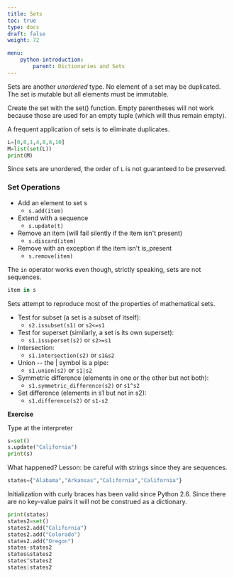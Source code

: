```yaml
---
title: Sets
toc: true
type: docs
draft: false
weight: 72

menu: 
    python-introduction:
        parent: Dictionaries and Sets
---
```


Sets are another _unordered_ type.  No element of a set may be duplicated.  The set is mutable but all elements must be immutable.

Create the set with the set() function.  Empty parentheses will not work because those are used for an empty tuple (which will thus remain empty).

A frequent application of sets is to eliminate duplicates.

```python
L=[0,0,1,4,8,8,10]
M=list(set(L))
print(M)
```

Since sets are unordered, the order of `L` is not guaranteed to be preserved.

### Set Operations

* Add an element to set s
  * `s.add(item)`
* Extend with a sequence 
  * `s.update(t)`
* Remove an item (will fail silently if the item isn't present)
  * `s.discard(item)`
* Remove with an exception if the item isn't is_present 
  * `s.remove(item)`

The `in` operator works even though, strictly speaking, sets are not sequences.

```python
item in s
```

Sets attempt to reproduce most of the properties of mathematical sets.  

* Test for subset (a set is a subset of itself):
  * `s2.issubset(s1)` or `s2<=s1`
* Test for superset (similarly, a set is its own superset):
  * `s1.issuperset(s2)` or `s2>=s1`
* Intersection:
  * `s1.intersection(s2)` or `s1&s2`
* Union -- the | symbol is a pipe:
  * `s1.union(s2)` or `s1|s2`
* Symmetric difference (elements in one or the other but not both):
  * `s1.symmetric_difference(s2)` or `s1^s2`
* Set difference (elements in s1 but not in s2):
  * `s1.difference(s2)` or `s1-s2`

**Exercise**

Type at the interpreter 

```python
s=set()
s.update("California")
print(s)
```

What happened?  Lesson: be careful with strings since they are sequences.

```python
states={"Alabama","Arkansas","California","California"}
```

Initialization with curly braces has been valid since Python 2.6.  Since there are no key-value pairs it will not be construed as a dictionary.

```python
print(states)
states2=set()
states2.add("California")
states2.add("Colorado")
states2.add("Oregon")
states-states2
states&states2
states^states2
states|states2
```
